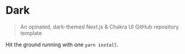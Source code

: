 # Dark

> An opinated, dark-themed Next.js & Chakra UI GitHub repository template

Hit the ground running with one `yarn install`.
